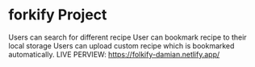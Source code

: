 # forkify Project

Users can search for different recipe
User can bookmark recipe to their local storage
Users can upload custom recipe which is bookmarked automatically.
LIVE PERVIEW: https://folkify-damian.netlify.app/

